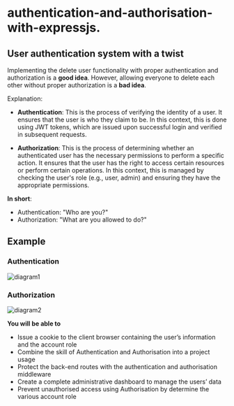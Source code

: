 # authentication-and-authorisation-with-expressjs.
## User authentication system with a twist

Implementing the delete user functionality with proper authentication and authorization is a **good idea**. However, allowing everyone to delete each other without proper authorization is a **bad idea**.

Explanation:

- **Authentication**: This is the process of verifying the identity of a user. It ensures that the user is who they claim to be. In this context, this is done using JWT tokens, which are issued upon successful login and verified in subsequent requests.

- **Authorization**: This is the process of determining whether an authenticated user has the necessary permissions to perform a specific action. It ensures that the user has the right to access certain resources or perform certain operations. In this context, this is managed by checking the user's role (e.g., user, admin) and ensuring they have the appropriate permissions.
  
**In short**:

- Authentication: "Who are you?"
- Authorization: "What are you allowed to do?"

## Example

### Authentication

![diagram1](https://github.com/user-attachments/assets/f2b90fc5-bc76-4ad3-b4cc-9b8eefc11e0b)


### Authorization

![diagram2](https://github.com/user-attachments/assets/6fa39740-2e4e-4941-9b9c-8a5515b99839)



**You will be able to**

+ Issue a cookie to the client browser containing the user’s information and the account role
+ Combine the skill of Authentication and Authorisation into a project usage
+ Protect the back-end routes with the authentication and authorisation middleware
+ Create a complete administrative dashboard to manage the users’ data
+ Prevent unauthorised access using Authorisation by determine the various account role
